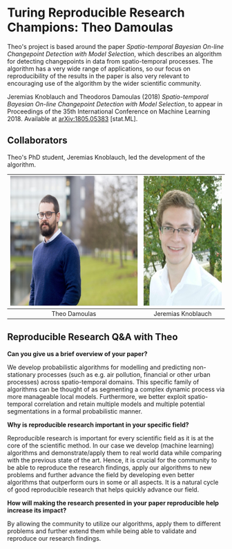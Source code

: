 # Turing Reproducible Research Champions: Theo Damoulas

Theo's project is based around the paper *Spatio-temporal Bayesian On-line Changepoint Detection with Model Selection*, which describes an algorithm for detecting changepoints in data from spatio-temporal processes.
The algorithm has a very wide range of applications, so our focus on reproducibility of the results in the paper is also very relevant to encouraging use of the algorithm by the wider scientific community.

Jeremias Knoblauch and Theodoros Damoulas (2018) *Spatio-temporal Bayesian On-line Changepoint Detection with Model Selection*, to appear in Proceedings of the 35th International Conference on Machine Learning 2018.
Available at [arXiv:1805.05383](https://arxiv.org/abs/1805.05383) [stat.ML].

## Collaborators

Theo's PhD student, Jeremias Knoblauch, led the development of the algorithm.

<img src="./theo-damoulas.jpg" height="300"> | <img src="./jeremias-knoblauch.png" height="300">
:-----------------------:|:---------------------------:
 Theo Damoulas           | Jeremias Knoblauch

## Reproducible Research Q&A with Theo

**Can you give us a brief overview of your paper?**

We develop probabilistic algorithms for modelling and predicting non-stationary processes (such as e.g. air pollution, financial or other urban processes) across spatio-temporal domains.
This specific family of algorithms can be thought of as segmenting a complex dynamic process via more manageable local models.
Furthermore, we better exploit spatio-temporal correlation and retain multiple models and multiple potential segmentations in a formal probabilistic manner.


**Why is reproducible research important in your specific field?**

Reproducible research is important for every scientific field as it is at the core of the scientific method.
In our case we develop (machine learning) algorithms and demonstrate/apply them to real world data while comparing with the previous state of the art.
Hence, it is crucial for the community to be able to reproduce the research findings, apply our algorithms to new problems and further advance the field by developing even better algorithms that outperform ours in some or all aspects.
It is a natural cycle of good reproducible research that helps quickly advance our field.

**How will making the research presented in your paper reproducible help increase its impact?**

By allowing the community to utilize our algorithms, apply them to different problems and further extend them while being able to validate and reproduce our research findings.
